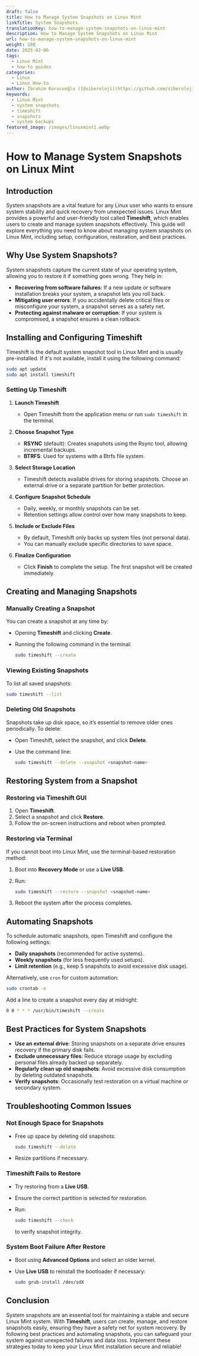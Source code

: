```yaml
---
draft: false
title: How to Manage System Snapshots on Linux Mint
linkTitle: System Snapshots
translationKey: how-to-manage-system-snapshots-on-linux-mint
description: How to Manage System Snapshots on Linux Mint
url: how-to-manage-system-snapshots-on-linux-mint
weight: 280
date: 2025-02-06
tags:
  - Linux Mint
  - how-to guides
categories:
  - Linux
  - Linux How-to
author: İbrahim Korucuoğlu ([@siberoloji](https://github.com/siberoloji))
keywords:
  - Linux Mint
  - system snapshots
  - timeshift
  - snapshots
  - system backups
featured_image: /images/linuxmint1.webp
---
```

# How to Manage System Snapshots on Linux Mint

## Introduction

System snapshots are a vital feature for any Linux user who wants to ensure system stability and quick recovery from unexpected issues. Linux Mint provides a powerful and user-friendly tool called **Timeshift**, which enables users to create and manage system snapshots effectively. This guide will explore everything you need to know about managing system snapshots on Linux Mint, including setup, configuration, restoration, and best practices.

## Why Use System Snapshots?

System snapshots capture the current state of your operating system, allowing you to restore it if something goes wrong. They help in:

- **Recovering from software failures**: If a new update or software installation breaks your system, a snapshot lets you roll back.
- **Mitigating user errors**: If you accidentally delete critical files or misconfigure your system, a snapshot serves as a safety net.
- **Protecting against malware or corruption**: If your system is compromised, a snapshot ensures a clean rollback.

## Installing and Configuring Timeshift

Timeshift is the default system snapshot tool in Linux Mint and is usually pre-installed. If it's not available, install it using the following command:

```bash
sudo apt update
sudo apt install timeshift
```

### Setting Up Timeshift

1. **Launch Timeshift**
   - Open Timeshift from the application menu or run `sudo timeshift` in the terminal.

2. **Choose Snapshot Type**
   - **RSYNC** (default): Creates snapshots using the Rsync tool, allowing incremental backups.
   - **BTRFS**: Used for systems with a Btrfs file system.

3. **Select Storage Location**
   - Timeshift detects available drives for storing snapshots. Choose an external drive or a separate partition for better protection.

4. **Configure Snapshot Schedule**
   - Daily, weekly, or monthly snapshots can be set.
   - Retention settings allow control over how many snapshots to keep.

5. **Include or Exclude Files**
   - By default, Timeshift only backs up system files (not personal data).
   - You can manually exclude specific directories to save space.

6. **Finalize Configuration**
   - Click **Finish** to complete the setup. The first snapshot will be created immediately.

## Creating and Managing Snapshots

### Manually Creating a Snapshot

You can create a snapshot at any time by:

- Opening **Timeshift** and clicking **Create**.
- Running the following command in the terminal:

  ```bash
  sudo timeshift --create
  ```

### Viewing Existing Snapshots

To list all saved snapshots:

```bash
sudo timeshift --list
```

### Deleting Old Snapshots

Snapshots take up disk space, so it’s essential to remove older ones periodically. To delete:

- Open Timeshift, select the snapshot, and click **Delete**.
- Use the command line:

  ```bash
  sudo timeshift --delete --snapshot <snapshot-name>
  ```

## Restoring System from a Snapshot

### Restoring via Timeshift GUI

1. Open **Timeshift**.
2. Select a snapshot and click **Restore**.
3. Follow the on-screen instructions and reboot when prompted.

### Restoring via Terminal

If you cannot boot into Linux Mint, use the terminal-based restoration method:

1. Boot into **Recovery Mode** or use a **Live USB**.
2. Run:

   ```bash
   sudo timeshift --restore --snapshot <snapshot-name>
   ```

3. Reboot the system after the process completes.

## Automating Snapshots

To schedule automatic snapshots, open Timeshift and configure the following settings:

- **Daily snapshots** (recommended for active systems).
- **Weekly snapshots** (for less frequently used setups).
- **Limit retention** (e.g., keep 5 snapshots to avoid excessive disk usage).

Alternatively, use `cron` for custom automation:

```bash
sudo crontab -e
```

Add a line to create a snapshot every day at midnight:

```bash
0 0 * * * /usr/bin/timeshift --create
```

## Best Practices for System Snapshots

- **Use an external drive**: Storing snapshots on a separate drive ensures recovery if the primary disk fails.
- **Exclude unnecessary files**: Reduce storage usage by excluding personal files already backed up separately.
- **Regularly clean up old snapshots**: Avoid excessive disk consumption by deleting outdated snapshots.
- **Verify snapshots**: Occasionally test restoration on a virtual machine or secondary system.

## Troubleshooting Common Issues

### Not Enough Space for Snapshots

- Free up space by deleting old snapshots:

  ```bash
  sudo timeshift --delete
  ```

- Resize partitions if necessary.

### Timeshift Fails to Restore

- Try restoring from a **Live USB**.
- Ensure the correct partition is selected for restoration.
- Run:

  ```bash
  sudo timeshift --check
  ```

  to verify snapshot integrity.

### System Boot Failure After Restore

- Boot using **Advanced Options** and select an older kernel.
- Use **Live USB** to reinstall the bootloader if necessary:

  ```bash
  sudo grub-install /dev/sdX
  ```

## Conclusion

System snapshots are an essential tool for maintaining a stable and secure Linux Mint system. With **Timeshift**, users can create, manage, and restore snapshots easily, ensuring they have a safety net for system recovery. By following best practices and automating snapshots, you can safeguard your system against unexpected failures and data loss. Implement these strategies today to keep your Linux Mint installation secure and reliable!
